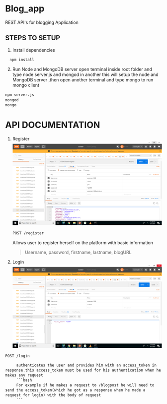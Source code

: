 # Blog_app
REST API's for blogging Application

## STEPS TO SETUP

1) Install dependencies
```bash
  npm install
  ```
  
2) Run Node and MongoDB server
  open terminal inside root folder and type node server.js and mongod in another this will setup the node and MongoDB server ,then open      another terminal and type mongo to run mongo client
  ```bash
  npm server.js
  mongod
  mongo
  ```
  # API DOCUMENTATION
  
  1) Register
  ![alt text](https://github.com/jainaman1398/Blog_app/blob/master/images/register.png)
      ```bash
     POST /register
      ```
      Allows user to register herself on the platform with basic information
        >Username, password, firstname, lastname, blogURL
        
 2) Login
 ![alt text](https://github.com/jainaman1398/Blog_app/blob/master/images/login.png)
 ```
 POST /login
 
 ```
         authenticates the user and provides him with an access_token in response.this access_token must be used for his authentication when he makes any request
         ```bash
         For example if he makes a request to /blogpost he will need to send the access_token(which he got as a response when he made a request for login) with the body of request 
         ```
       
